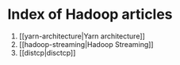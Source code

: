 # Index of Hadoop articles 

1. [[yarn-architecture|Yarn architecture]] 
2. [[hadoop-streaming|Hadoop Streaming]]
3. [[distcp|disctcp]]

